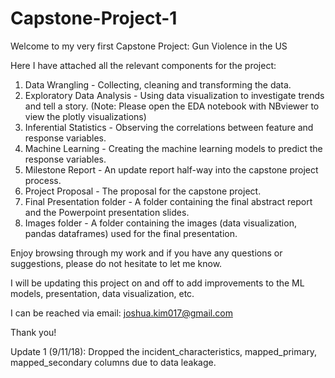 # Capstone-Project-1

Welcome to my very first Capstone Project: Gun Violence in the US

Here I have attached all the relevant components for the project:
1) Data Wrangling - Collecting, cleaning and transforming the data.
2) Exploratory Data Analysis - Using data visualization to investigate trends and tell a story.
(Note: Please open the EDA notebook with NBviewer to view the plotly visualizations)
3) Inferential Statistics - Observing the correlations between feature and response variables.
4) Machine Learning - Creating the machine learning models to predict the response variables.
5) Milestone Report - An update report half-way into the capstone project process.
6) Project Proposal - The proposal for the capstone project.
7) Final Presentation folder - A folder containing the final abstract report and the Powerpoint presentation slides.
8) Images folder - A folder containing the images (data visualization, pandas dataframes) used for the final presentation.

Enjoy browsing through my work and if you have any questions or suggestions, please do not hesitate to let me know.

I will be updating this project on and off to add improvements to the ML models, presentation, data visualization, etc. 

I can be reached via email: joshua.kim017@gmail.com

Thank you!

Update 1 (9/11/18): Dropped the incident_characteristics, mapped_primary, mapped_secondary columns due to data leakage.
